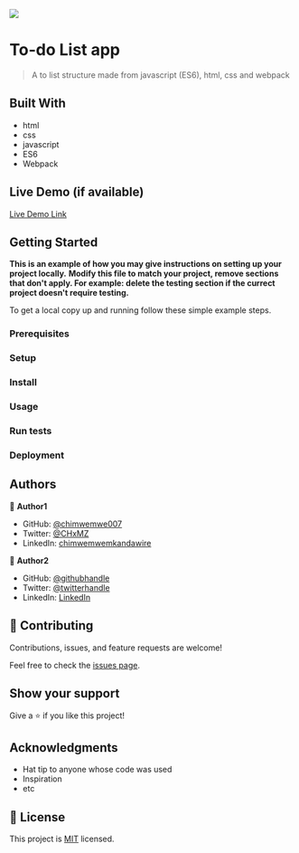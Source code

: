![](https://img.shields.io/badge/Microverse-blueviolet)

# To-do List app

> A to list structure made from javascript (ES6), html, css and webpack


## Built With

- html
- css
- javascript
- ES6
- Webpack
## Live Demo (if available)

[Live Demo Link]()


## Getting Started

**This is an example of how you may give instructions on setting up your project locally.**
**Modify this file to match your project, remove sections that don't apply. For example: delete the testing section if the currect project doesn't require testing.**


To get a local copy up and running follow these simple example steps.

### Prerequisites

### Setup

### Install

### Usage

### Run tests

### Deployment



## Authors

👤 **Author1**

- GitHub: [@chimwemwe007](https://github.com/chimwemwe007)
- Twitter: [@CHxMZ](https://twitter.com/CHxMZ)
- LinkedIn: [chimwemwemkandawire](https://linkedin.com/in/chimwemwemkandawire)

👤 **Author2**

- GitHub: [@githubhandle](https://github.com/githubhandle)
- Twitter: [@twitterhandle](https://twitter.com/twitterhandle)
- LinkedIn: [LinkedIn](https://linkedin.com/in/linkedinhandle)

## 🤝 Contributing

Contributions, issues, and feature requests are welcome!

Feel free to check the [issues page](../../issues/).

## Show your support

Give a ⭐️ if you like this project!

## Acknowledgments

- Hat tip to anyone whose code was used
- Inspiration
- etc

## 📝 License

This project is [MIT](./MIT.md) licensed.
